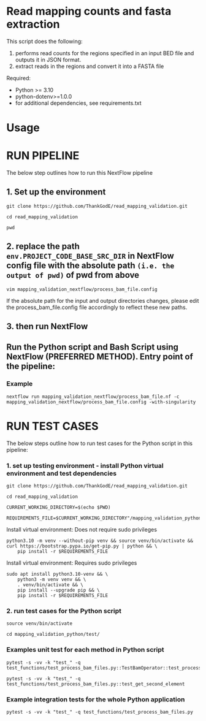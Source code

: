 # Read mapping counts and fasta extraction

This script does the following:
1. performs read counts for the regions specified in an input BED file and outputs it in JSON format.
2. extract reads in the regions and convert it into a FASTA file

Required:
- Python >= 3.10
- python-dotenv>=1.0.0
- for additional dependencies, see requirements.txt

# Usage

# RUN PIPELINE

The below step outlines how to run this NextFlow pipeline

## 1. Set up the environment

```
git clone https://github.com/ThankGodE/read_mapping_validation.git
```
```
cd read_mapping_validation
```
```
pwd
```

## 2. replace the path ```env.PROJECT_CODE_BASE_SRC_DIR``` in NextFlow config file with the absolute path ```(i.e. the output of pwd)``` of pwd from above

```
vim mapping_validation_nextflow/process_bam_file.config
```

If the absolute path for the input and output directories changes, please edit the process_bam_file.config file accordingly to reflect these new paths. 

## 3. then run NextFlow 

## Run the Python script and Bash Script using NextFlow (PREFERRED METHOD). Entry point of the pipeline:

### Example

```
nextflow run mapping_validation_nextflow/process_bam_file.nf -c mapping_validation_nextflow/process_bam_file.config -with-singularity
```

# RUN TEST CASES

The below steps outline how to run test cases for the Python script in this pipeline:

### 1. set up testing environment - install Python virtual environment and test dependencies

```
git clone https://github.com/ThankGodE/read_mapping_validation.git
```
```
cd read_mapping_validation
```
```
CURRENT_WORKING_DIRECTORY=$(echo $PWD)
```
```
REQUIREMENTS_FILE=$CURRENT_WORKING_DIRECTORY"/mapping_validation_python/requirements.txt" 
```

Install virtual environment: Does not require sudo privileges
```
python3.10 -m venv --without-pip venv && source venv/bin/activate && curl https://bootstrap.pypa.io/get-pip.py | python && \
    pip install -r $REQUIREMENTS_FILE
```

Install virtual environment: Requires sudo privileges
```
sudo apt install python3.10-venv && \
    python3 -m venv venv && \
    . venv/bin/activate && \
    pip install --upgrade pip && \
    pip install -r $REQUIREMENTS_FILE
```


### 2. run test cases for the Python script

```
source venv/bin/activate
```
```
cd mapping_validation_python/test/
```

### Examples unit test for each method in Python script

```
pytest -s -vv -k "test_" -q test_functions/test_process_bam_files.py::TestBamOperator::test_process_bam_files
```
```
pytest -s -vv -k "test_" -q test_functions/test_process_bam_files.py::test_get_second_element
```


### Example integration tests for the whole Python application

```
pytest -s -vv -k "test_" -q test_functions/test_process_bam_files.py
```